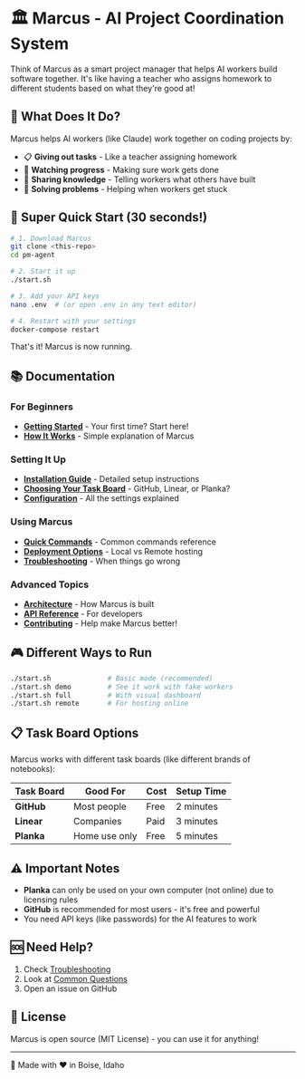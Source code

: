 # 🏛️ Marcus - AI Project Coordination System

Think of Marcus as a smart project manager that helps AI workers build software together. It's like having a teacher who assigns homework to different students based on what they're good at!

## 🎯 What Does It Do?

Marcus helps AI workers (like Claude) work together on coding projects by:
- 📋 **Giving out tasks** - Like a teacher assigning homework
- 👀 **Watching progress** - Making sure work gets done
- 🧩 **Sharing knowledge** - Telling workers what others have built
- 🚧 **Solving problems** - Helping when workers get stuck

## 🚀 Super Quick Start (30 seconds!)

```bash
# 1. Download Marcus
git clone <this-repo>
cd pm-agent

# 2. Start it up
./start.sh

# 3. Add your API keys
nano .env  # (or open .env in any text editor)

# 4. Restart with your settings
docker-compose restart
```

That's it! Marcus is now running.

## 📚 Documentation

### For Beginners
- [**Getting Started**](docs/user-guide/getting-started.md) - Your first time? Start here!
- [**How It Works**](docs/user-guide/how-it-works.md) - Simple explanation of Marcus

### Setting It Up  
- [**Installation Guide**](docs/user-guide/installation.md) - Detailed setup instructions
- [**Choosing Your Task Board**](docs/developer-guide/sphinx/source/user_guide/providers.md) - GitHub, Linear, or Planka?
- [**Configuration**](docs/user-guide/reference/configuration_guide.md) - All the settings explained

### Using Marcus
- [**Quick Commands**](docs/user-guide/commands.md) - Common commands reference
- [**Deployment Options**](docs/operations-guide/deployment.md) - Local vs Remote hosting
- [**Troubleshooting**](docs/user-guide/how-to/troubleshoot-common-issues.md) - When things go wrong

### Advanced Topics
- [**Architecture**](docs/developer-guide/sphinx/source/developer/architecture.md) - How Marcus is built
- [**API Reference**](docs/developer-guide/api.md) - For developers
- [**Contributing**](CONTRIBUTING.md) - Help make Marcus better!

## 🎮 Different Ways to Run

```bash
./start.sh              # Basic mode (recommended)
./start.sh demo         # See it work with fake workers
./start.sh full         # With visual dashboard
./start.sh remote       # For hosting online
```

## 📋 Task Board Options

Marcus works with different task boards (like different brands of notebooks):

| Task Board | Good For | Cost | Setup Time |
|------------|----------|------|------------|
| **GitHub** | Most people | Free | 2 minutes |
| **Linear** | Companies | Paid | 3 minutes |
| **Planka** | Home use only | Free | 5 minutes |

## ⚠️ Important Notes

- **Planka** can only be used on your own computer (not online) due to licensing rules
- **GitHub** is recommended for most users - it's free and powerful
- You need API keys (like passwords) for the AI features to work

## 🆘 Need Help?

1. Check [Troubleshooting](docs/user-guide/how-to/troubleshoot-common-issues.md)
2. Look at [Common Questions](docs/developer-guide/sphinx/source/reference/faq.md)
3. Open an issue on GitHub

## 📄 License

Marcus is open source (MIT License) - you can use it for anything!

---

🥔 Made with ❤️ in Boise, Idaho